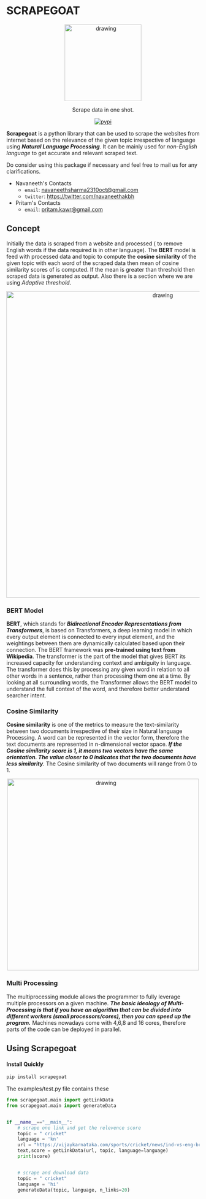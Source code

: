 <h1> SCRAPEGOAT </h1>

<p align="center">
    <img src="https://user-images.githubusercontent.com/63489382/177471710-beaa7603-6a51-45f6-afaa-9c948a928bbd.png" alt="drawing" width="200"/>
</p>

<p align="center">
   Scrape data in one shot.
</p>

<p align="center">
   <a href="https://www.npmjs.com/package/@swc/core">
     <a href="https://pypi.org/project/scrapegoat/"><img src="https://img.shields.io/badge/pypi-package-blue?labelColor=black&style=flat&logo=python&link=https://pypi.org/project/scrapegoat/" alt="pypi" /></a>
   </a>
</p>

**Scrapegoat** is a python library that can be used to scrape the websites from internet based on the relevance of the given topic irrespective of language using ***Natural Language Processing***. It can be mainly used for *non-English language* to get accurate and relevant scraped text.


Do consider using this package if necessary and feel free to mail us for any clarifications.
- Navaneeth's Contacts
    - `email`: navaneethsharma2310oct@gmail.com
    - `twitter`:  https://twitter.com/navaneethakbh
- Pritam's Contacts
    - `email`: pritam.kawr@gmail.com


## Concept
Initially the data is scraped from a website  and  processed ( to remove English words if the data required is in other language). The **BERT** model is feed with processed data and topic  to compute the **cosine similarity** of the given topic with each word of the scraped data then mean of cosine similarity scores of is computed. If the mean is greater than threshold then scraped data is generated as output. Also there is a section where we are using *Adaptive threshold*.

<p align="center">
    <img src="https://user-images.githubusercontent.com/63489382/177385427-2da4d354-03bf-415b-8132-8b0afd874609.png" alt="drawing" width="800"/>
</p>


### BERT Model 
**BERT**, which stands for ***Bidirectional Encoder Representations from Transformers***, is based on Transformers, a deep learning model in which every output element is connected to every input element, and the weightings between them are dynamically calculated based upon their connection. The BERT framework was **pre-trained using text from Wikipedia**. The transformer is the part of the model that gives BERT its increased capacity for understanding context and ambiguity in language. The transformer does this by processing any given word in relation to all other words in a sentence, rather than processing them one at a time. By looking at all surrounding words, the Transformer allows the BERT model to understand the full context of the word, and therefore better understand searcher intent.


### Cosine Similarity
**Cosine similarity** is one of the metrics to measure the text-similarity between two documents irrespective of their size in Natural language Processing. A word can be represented in the vector form, therefore the text documents are represented in n-dimensional vector space. ***If the Cosine similarity score is 1, it means two vectors have the same orientation. The value closer to 0 indicates that the two documents have less similarity***. The Cosine similarity of two documents will range from 0 to 1.


<p align="center">
    <img src="https://user-images.githubusercontent.com/63489382/177380223-3e15e413-fb09-4642-9ccc-5a0730ed25a9.png" alt="drawing" width="500"/>
</p>

### Multi Processing
The multiprocessing module allows the programmer to fully leverage multiple processors on a given machine. ***The basic ideology of Multi-Processing is that if you have an algorithm that can be divided into different workers (small processors/cores), then you can speed up the program.*** Machines nowadays come with 4,6,8 and 16 cores, therefore parts of the code can be deployed in parallel.

## Using Scrapegoat

#### Install Quickly
```bash
pip install scrapegoat
```



The examples/test.py file contains these
```python
from scrapegoat.main import getLinkData
from scrapegoat.main import generateData


if __name__=="__main__":
    # scrape one link and get the relevence score
    topic = " cricket"
    language = 'kn'
    url = "https://vijaykarnataka.com/sports/cricket/news/ind-vs-eng-brian-lara-congratulates-jasprit-bumrah-for-breaking-his-world-record-in-test-cricket/articleshow/92628545.cms"
    text,score = getLinkData(url, topic, language=language)
    print(score)


    # scrape and download data
    topic = " cricket"
    language = 'hi'
    generateData(topic, language, n_links=20)

```
